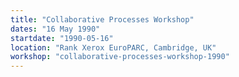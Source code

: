 ```yaml
---
title: "Collaborative Processes Workshop"
dates: "16 May 1990"
startdate: "1990-05-16"
location: "Rank Xerox EuroPARC, Cambridge, UK"
workshop: "collaborative-processes-workshop-1990"
---
```

